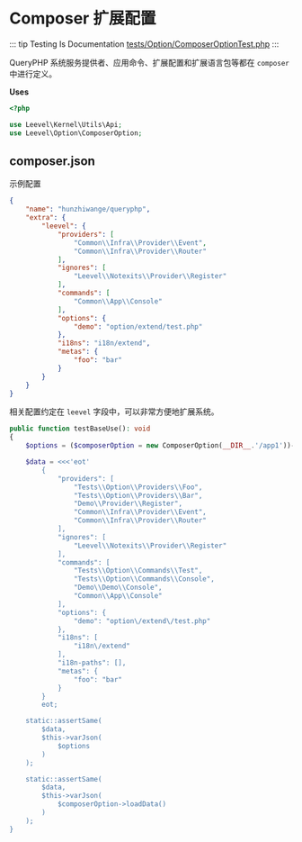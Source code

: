# Composer 扩展配置

::: tip Testing Is Documentation
[tests/Option/ComposerOptionTest.php](https://github.com/hunzhiwange/framework/blob/master/tests/Option/ComposerOptionTest.php)
:::

QueryPHP 系统服务提供者、应用命令、扩展配置和扩展语言包等都在 `composer` 中进行定义。

**Uses**

``` php
<?php

use Leevel\Kernel\Utils\Api;
use Leevel\Option\ComposerOption;
```

## composer.json

示例配置

``` json
{
    "name": "hunzhiwange/queryphp",
    "extra": {
        "leevel": {
            "providers": [
                "Common\\Infra\\Provider\\Event",
                "Common\\Infra\\Provider\\Router"
            ],
            "ignores": [
                "Leevel\\Notexits\\Provider\\Register"
            ],
            "commands": [
                "Common\\App\\Console"
            ],
            "options": {
                "demo": "option/extend/test.php"
            },
            "i18ns": "i18n/extend",
            "metas": {
                "foo": "bar"
            }
        }
    }
}
```

相关配置约定在 `leevel` 字段中，可以非常方便地扩展系统。

``` php
public function testBaseUse(): void
{
    $options = ($composerOption = new ComposerOption(__DIR__.'/app1'))->loadData();

    $data = <<<'eot'
        {
            "providers": [
                "Tests\\Option\\Providers\\Foo",
                "Tests\\Option\\Providers\\Bar",
                "Demo\\Provider\\Register",
                "Common\\Infra\\Provider\\Event",
                "Common\\Infra\\Provider\\Router"
            ],
            "ignores": [
                "Leevel\\Notexits\\Provider\\Register"
            ],
            "commands": [
                "Tests\\Option\\Commands\\Test",
                "Tests\\Option\\Commands\\Console",
                "Demo\\Demo\\Console",
                "Common\\App\\Console"
            ],
            "options": {
                "demo": "option\/extend\/test.php"
            },
            "i18ns": [
                "i18n\/extend"
            ],
            "i18n-paths": [],
            "metas": {
                "foo": "bar"
            }
        }
        eot;

    static::assertSame(
        $data,
        $this->varJson(
            $options
        )
    );

    static::assertSame(
        $data,
        $this->varJson(
            $composerOption->loadData()
        )
    );
}
```